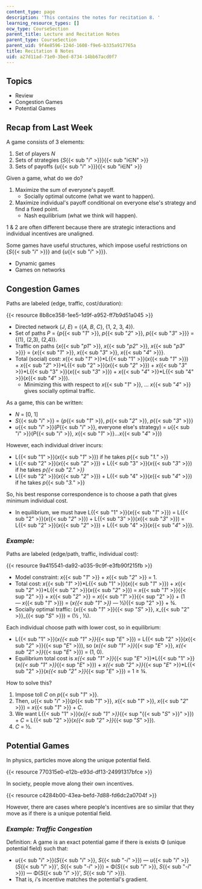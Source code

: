```yaml
---
content_type: page
description: 'This contains the notes for recitation 8. '
learning_resource_types: []
ocw_type: CourseSection
parent_title: Lecture and Recitation Notes
parent_type: CourseSection
parent_uid: 9f4e8596-124d-1608-f9e6-b335a917765a
title: Recitation 8 Notes
uid: a27d11ad-71e0-3bed-8734-14bb67acd0f7
---
```


Topics
------

*   Review
*   Congestion Games
*   Potential Games

Recap from Last Week
--------------------

A game consists of 3 elements:

1.  Set of players _N_
2.  Sets of strategies {_S_{{< sub "_i_" >}}}{{< sub "i∈N" >}}
3.  Sets of payoffs {_u_{{< sub "_i_" >}}}{{< sub "i∈N" >}}

Given a game, what do we do?

1.  Maximize the sum of everyone's payoff.
    *   Socially optimal outcome (what we want to happen).
2.  Maximize individual's payoff conditional on everyone else's strategy and find a fixed point.
    *   Nash equilibrium (what we think will happen).

1 & 2 are often different because there are strategic interactions and individual incentives are unaligned. 

Some games have useful structures, which impose useful restrictions on {_S_{{< sub "_i_" >}}} and {_u_{{< sub "_i_" >}}}.

*   Dynamic games
*   Games on networks

Congestion Games
----------------

Paths are labeled (edge, traffic, cost/duration):

{{< resource 8b8ce358-1ee5-1d9f-a952-ff7b9d51a045 >}}

*   Directed network (_J_, _E_) = ({_A_, _B_, _C_}, {1, 2, 3, 4}).
*   Set of paths _P_ = {_p_{{< sub "_1_" >}}, _p_{{< sub "_2_" >}}, _p_{{< sub "_3_" >}}} = {(1), (2,3), (2,4)}.
*   Traffic on paths {_x_{{< sub "_p1_" >}}, _x_{{< sub "_p2_" >}}, _x_{{< sub "_p3_" >}}} = {_x_{{< sub "_1_" >}}, _x_{{< sub "_3_" >}}, _x_{{< sub "_4_" >}}}.
*   Total (social) cost: _x_{{< sub "_1_" >}}\*L{{< sub "1" >}}(_x_{{< sub "_1_" >}}) + _x_{{< sub "_2_" >}}\*L{{< sub "2" >}}(_x_{{< sub "_2_" >}}) + _x_{{< sub "_3_" >}}\*L{{< sub "3" >}}(_x_{{< sub "_3_" >}}) + _x_{{< sub "_4_" >}}\*L{{< sub "4" >}}(_x_{{< sub "_4_" >}}).
    *   Minimizing this with respect to _x_{{< sub "_1_" >}}, ... _x_{{< sub "_4_" >}} gives socially optimal traffic.

As a game, this can be written:

*   _N_ = \[0, 1\]
*   _S_{{< sub "_i_" >}} = {_p_{{< sub "_1_" >}}, _p_{{< sub "_2_" >}}, _p_{{< sub "_3_" >}}}
*   _u_{{< sub "_i_" >}}(_P_{{< sub "_i_" >}}, everyone else's strategy) = _u_{{< sub "_i_" >}}(_P_{{< sub "_i_" >}}, _x_{{< sub "_1_" >}}..._x_{{< sub "_4_" >}})

However, each individual driver incurs:

*   L{{< sub "1" >}}(_x_{{< sub "_1_" >}}) if he takes _p_{{< sub "_1._" >}}
*   L{{< sub "2" >}}(_x_{{< sub "_2_" >}}) + L{{< sub "3" >}}(_x_{{< sub "_3_" >}}) if he takes _p{{< sub "2." >}}_
*   L{{< sub "2" >}}(_x_{{< sub "_2_" >}}) + L{{< sub "4" >}}(_x_{{< sub "_4_" >}}) if he takes _p_{{< sub "_3._" >}}

So, his best response correspondence is to choose a path that gives minimum individual cost.

*   In equilibrium, we must have L{{< sub "1" >}}(_x_{{< sub "_1_" >}}) = L{{< sub "2" >}}(_x_{{< sub "_2_" >}}) + L{{< sub "3" >}}(_x_{{< sub "_3_" >}}) = L{{< sub "2" >}}(_x_{{< sub "_2_" >}}) + L{{< sub "4" >}}(_x_{{< sub "_4_" >}}).

### _Example:_

Paths are labeled (edge/path, traffic, individual cost):

{{< resource 9a415541-da92-a035-9c9f-e3fb90f215fb >}}

*   Model constraint: _x_{{< sub "_1_" >}} + _x_{{< sub "_2_" >}} = 1.
*   Total cost: _x_{{< sub "_1_" >}}\*L{{< sub "1" >}}(_x_{{< sub "_1_" >}}) + _x_{{< sub "_2_" >}}\*L{{< sub "2" >}}(_x_{{< sub "_2_" >}}) = _x_{{< sub "_1_" >}}{{< sup "2" >}} + _x_{{< sub "_2_" >}} = _x_{{< sub "_1_" >}}{{< sup "2" >}} + (1 — _x_{{< sub "_1_" >}}) = (_x{{< sub "1" >}}_ — ½){{< sup "2" >}} \+ ¾.
*   Socially optimal traffic: (_x_{{< sub "_1_" >}}{{< sup "_S_" >}}, _x__{{< sub "2" >}}_{{< sup "_S_" >}}) = (½ , ½).

Each individual choose path with lower cost, so in equilibrium:

*   L{{< sub "1" >}}(_x{{< sub "1" >}}_{{< sup "_E_" >}}) = L{{< sub "2" >}}(_x_{{< sub "_2_" >}}{{< sup "_E_" >}}), so (_x{{< sub "1" >}}_{{< sup "_E_" >}}, _x{{< sub "2" >}}_{{< sup "_E_" >}}) = (1, 0).
*   Equilibrium total cost is _x{{< sub "1" >}}_{{< sup "_E_" >}}\*L{{< sub "1" >}}(_x{{< sub "1" >}}_{{< sup "_E_" >}}) + _x{{< sub "2" >}}_{{< sup "_E_" >}}\*L{{< sub "2" >}}(_x{{< sub "2" >}}_{{< sup "_E_" >}}) = 1 ≥ ¾.

How to solve this? 

1.  Impose toll _C_ on _p_{{< sub "_1_" >}}.
2.  Then, _u_{{< sub "_i_" >}}(_p_{{< sub "_1_" >}}, _x_{{< sub "_1_" >}}, _x_{{< sub "_2_" >}}) = _x_{{< sub "_1_" >}} + _C_.
3.  We want L{{< sub "1" >}}(_x{{< sub "1" >}}_{{< sup "{{< sub \"_S_\" >}}" >}}) + _C_ = L{{< sub "2" >}}(_x{{< sub "2" >}}_{{< sup "_S_" >}}).
4.  _C_ = ½.

Potential Games
---------------

In physics, particles move along the unique potential field.

{{< resource 770315e0-e12b-e93d-df13-24991317bfce >}}

In society, people move along their own incentives.

{{< resource c4284b00-43ea-befd-7d88-fd6dc2a0704f >}}

However, there are cases where people's incentives are so similar that they move as if there is a unique potential field.

### _Example: Traffic Congestion_

Definition: A game is an exact potential game if there is exists Φ (unique potential field) such that:

*   _u_{{< sub "_i_" >}}(_S_{{< sub "_i_" >}}, _S_{{< sub "_\-i_" >}}) — _u_{{< sub "_i_" >}}(_S_{{< sub "_i_" >}}', _S_{{< sub "_\-i_" >}}) = Φ(_S_{{< sub "_i_" >}}, _S_{{< sub "_\-i_" >}}) — Φ(_S_{{< sub "_i_" >}}', _S_{{< sub "_i_" >}}).
*   That is, _i_'s incentive matches the potential's gradient.